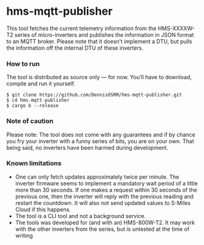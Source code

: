 # hms-mqtt-publisher

This tool fetches the current telemetry information from the HMS-XXXXW-T2 series of micro-inverters and publishes the information in JSON format to an MQTT broker. Please note that it doesn’t implement a DTU, but pulls the information off the internal DTU of these inverters. 

### How to run
The tool is distributed as source only — for now. You’ll have to download, compile and run it yourself. 

```
$ git clone https://github.com/DennisOSRM/hms-mqtt-publisher.git
$ cd hms-mqtt-publisher
$ cargo b --release
```

### Note of caution
Please note: The tool does not come with any guarantees and if by chance you fry your inverter with a funny series of bits, you are on your own. That being said, no inverters have been harmed during development. 

### Known limitations
- One can only fetch updates approximately twice per minute. The inverter firmware seems to implement a mandatory wait period of a little more than 30 seconds. If one makes a request within 30 seconds of the previous one, then the inverter will reply with the previous reading and restart the countdown. It will also not send updated values to S-Miles Cloud if this happens. 
- The tool is a CLI tool and not a background service. 
- The tools was developed for (and with an) HMS-800W-T2. It may work with the other inverters from the series, but is untested at the time of writing

